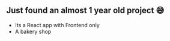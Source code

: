 ## Just found an almost 1 year old project 😅

- Its a React app with Frontend only
- A bakery shop
  
